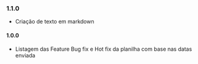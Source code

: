 ### 1.1.0
- Criação de texto em markdown

#### 1.0.0
- Listagem das Feature Bug fix e Hot fix da planilha com base nas datas enviada

###
